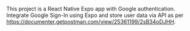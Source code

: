 <!-- Use this file to provide workspace-specific custom instructions to Copilot. For more details, visit https://code.visualstudio.com/docs/copilot/copilot-customization#_use-a-githubcopilotinstructionsmd-file -->

This project is a React Native Expo app with Google authentication. Integrate Google Sign-In using Expo and store user data via API as per https://documenter.getpostman.com/view/25361199/2sB34oDJHH.

